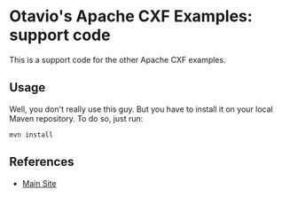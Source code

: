 Otavio's Apache CXF Examples: support code
============

This is a support code for the other Apache CXF examples.

Usage
----

Well, you don't really use this guy. But you have to install it on your local Maven 
repository. To do so, just run: 

```
mvn install
```

References
----

* [Main Site](http://orpiske.net/)

